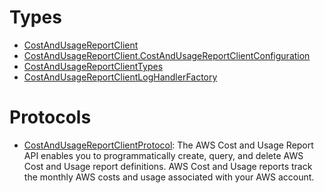 # Types

  - [CostAndUsageReportClient](/aws-sdk-swift/reference/0.x/AWSCostandUsageReportService/CostAndUsageReportClient)
  - [CostAndUsageReportClient.CostAndUsageReportClientConfiguration](/aws-sdk-swift/reference/0.x/AWSCostandUsageReportService/CostAndUsageReportClient_CostAndUsageReportClientConfiguration)
  - [CostAndUsageReportClientTypes](/aws-sdk-swift/reference/0.x/AWSCostandUsageReportService/CostAndUsageReportClientTypes)
  - [CostAndUsageReportClientLogHandlerFactory](/aws-sdk-swift/reference/0.x/AWSCostandUsageReportService/CostAndUsageReportClientLogHandlerFactory)

# Protocols

  - [CostAndUsageReportClientProtocol](/aws-sdk-swift/reference/0.x/AWSCostandUsageReportService/CostAndUsageReportClientProtocol):
    The AWS Cost and Usage Report API enables you to programmatically create, query, and delete
    AWS Cost and Usage report definitions.
    AWS Cost and Usage reports track the monthly AWS costs and usage
    associated with your AWS account.
